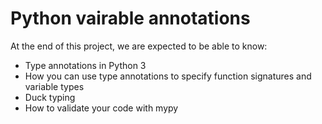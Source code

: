 # Python vairable annotations

At the end of this project, we are expected to be able to know:

 - Type annotations in Python 3
 - How you can use type annotations to specify function signatures and variable types
 - Duck typing
 - How to validate your code with mypy
